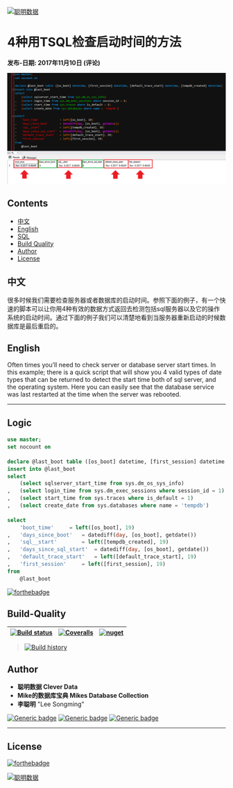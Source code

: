<a href="#"><img src="https://mikesdatawork.files.wordpress.com/2019/11/clever-data-gist-e.png" title="聪明数据" alt="聪明数据"></a>


# 4种用TSQL检查启动时间的方法
**发布-日期: 2017年11月10日 (评论)**

![Check Boot Time With SQL](images/image0012.png?raw=true "SQL Boot Time")

## Contents

- [中文](#中文)
- [English](#English)
- [SQL](#Logic)
- [Build Quality](#Build-Quality)
- [Author](#Author)
- [License](#License) 


## 中文
很多时候我们需要检查服务器或者数据库的启动时间。参照下面的例子，有一个快速的脚本可以让你用4种有效的数据方式返回去检测包括sql服务器以及它的操作系统的启动时间。通过下面的例子我们可以清楚地看到当服务器重新启动的时候数据库是最后重启的。


## English
Often times you’ll need to check server or database server start times. In this example; there is a quick script that will show you 4 valid types of date types that can be returned to detect the start time both of sql server, and the operating system. Here you can easily see that the database service was last restarted at the time when the server was rebooted.


---
## Logic
```SQL
use master;
set nocount on
 
declare @last_boot table ([os_boot] datetime, [first_session] datetime, [default_trace_start] datetime, [tempdb_created] datetime)
insert into @last_boot
select
    (select sqlserver_start_time from sys.dm_os_sys_info)
,   (select login_time from sys.dm_exec_sessions where session_id = 1)
,   (select start_time from sys.traces where is_default = 1)
,   (select create_date from sys.databases where name = 'tempdb')
 
select
    'boot_time'     = left([os_boot], 19)
,   'days_since_boot'   = datediff(day, [os_boot], getdate())
,   'sql__start'        = left([tempdb_created], 19)
,   'days_since_sql_start'  = datediff(day, [os_boot], getdate())
,   'default_trace_start'   = left([default_trace_start], 19)
,   'first_session'     = left([first_session], 19)
from
    @last_boot

```

[![forthebadge](https://forthebadge.com/images/badges/60-percent-of-the-time-works-every-time.svg)](https://shitday.de/)

## Build-Quality 
| [![Build status](https://ci.appveyor.com/api/projects/status/pjxh5g91jpbh7t84?svg=true)](https://ci.appveyor.com/project/tygerbytes/resourcefitness) | [![Coveralls](https://coveralls.io/repos/github/tygerbytes/ResourceFitness/badge.svg?branch=master)](https://coveralls.io/github/tygerbytes/ResourceFitness?branch=master) | [![nuget](https://img.shields.io/nuget/v/TW.Resfit.Core.svg?style=flat-square)](https://www.nuget.org/packages/TW.Resfit.Core/) |
|-|-|-|

>[![Build history](https://buildstats.info/appveyor/chart/tygerbytes/resourcefitness)](https://ci.appveyor.com/project/tygerbytes/resourcefitness/history)


## Author

- **聪明数据 Clever Data**
- **Mike的数据库宝典 Mikes Database Collection**
- **李聪明** "Lee Songming"

[![Generic badge](https://img.shields.io/badge/Gist-|聪明数据-<COLOR>.svg)](https://gist.github.com/congmingshuju)
[![Generic badge](https://img.shields.io/badge/Twitter-|mike的数据库宝典-<COLOR>.svg)](https://twitter.com/mikesdatawork?lang=en)
[![Generic badge](https://img.shields.io/badge/Wordpress-|mike的数据库宝典-<COLOR>.svg)](https://mikesdatawork.wordpress.com/)

---
## License
[![forthebadge](https://forthebadge.com/images/badges/cc-sa.svg)](https://creativecommons.org/share-your-work/licensing-types-examples/)


<a href="http://#"><img src="https://mikesdatawork.files.wordpress.com/2019/11/banner_red_bottom_red_sql.png" title="聪明数据" alt="聪明数据"></a>